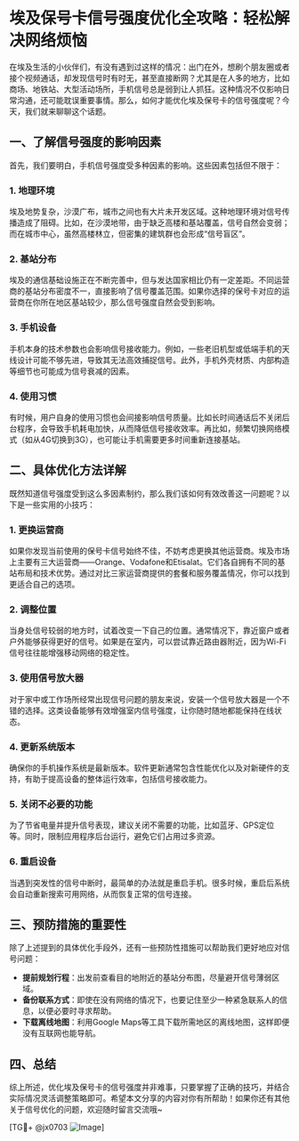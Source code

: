 # 埃及保号卡信号强度优化全攻略：轻松解决网络烦恼

在埃及生活的小伙伴们，有没有遇到过这样的情况：出门在外，想刷个朋友圈或者接个视频通话，却发现信号时有时无，甚至直接断网？尤其是在人多的地方，比如商场、地铁站、大型活动场所，手机信号总是弱到让人抓狂。这种情况不仅影响日常沟通，还可能耽误重要事情。那么，如何才能优化埃及保号卡的信号强度呢？今天，我们就来聊聊这个话题。

## 一、了解信号强度的影响因素

首先，我们要明白，手机信号强度受多种因素的影响。这些因素包括但不限于：

### 1. 地理环境
埃及地势复杂，沙漠广布，城市之间也有大片未开发区域。这种地理环境对信号传播造成了阻碍。比如，在沙漠地带，由于缺乏高楼和基站覆盖，信号自然会变弱；而在城市中心，虽然高楼林立，但密集的建筑群也会形成“信号盲区”。

### 2. 基站分布
埃及的通信基础设施正在不断完善中，但与发达国家相比仍有一定差距。不同运营商的基站分布密度不一，直接影响了信号覆盖范围。如果你选择的保号卡对应的运营商在你所在地区基站较少，那么信号强度自然会受到影响。

### 3. 手机设备
手机本身的技术参数也会影响信号接收能力。例如，一些老旧机型或低端手机的天线设计可能不够先进，导致其无法高效捕捉信号。此外，手机外壳材质、内部构造等细节也可能成为信号衰减的因素。

### 4. 使用习惯
有时候，用户自身的使用习惯也会间接影响信号质量。比如长时间通话后不关闭后台程序，会导致手机耗电加快，从而降低信号接收效率。再比如，频繁切换网络模式（如从4G切换到3G），也可能让手机需要更多时间重新连接基站。

## 二、具体优化方法详解

既然知道信号强度受到这么多因素制约，那么我们该如何有效改善这一问题呢？以下是一些实用的小技巧：

### 1. 更换运营商
如果你发现当前使用的保号卡信号始终不佳，不妨考虑更换其他运营商。埃及市场上主要有三大运营商——Orange、Vodafone和Etisalat。它们各自拥有不同的基站布局和技术优势。通过对比三家运营商提供的套餐和服务覆盖情况，你可以找到更适合自己的选项。

### 2. 调整位置
当身处信号较弱的地方时，试着改变一下自己的位置。通常情况下，靠近窗户或者户外能够获得更好的信号。如果是在室内，可以尝试靠近路由器附近，因为Wi-Fi信号往往能增强移动网络的稳定性。

### 3. 使用信号放大器
对于家中或工作场所经常出现信号问题的朋友来说，安装一个信号放大器是一个不错的选择。这类设备能够有效增强室内信号强度，让你随时随地都能保持在线状态。

### 4. 更新系统版本
确保你的手机操作系统是最新版本。软件更新通常包含性能优化以及对新硬件的支持，有助于提高设备的整体运行效率，包括信号接收能力。

### 5. 关闭不必要的功能
为了节省电量并提升信号表现，建议关闭不需要的功能，比如蓝牙、GPS定位等。同时，限制应用程序后台运行，避免它们占用过多资源。

### 6. 重启设备
当遇到突发性的信号中断时，最简单的办法就是重启手机。很多时候，重启后系统会自动重新搜索可用网络，从而恢复正常的信号连接。

## 三、预防措施的重要性

除了上述提到的具体优化手段外，还有一些预防性措施可以帮助我们更好地应对信号问题：

- **提前规划行程**：出发前查看目的地附近的基站分布图，尽量避开信号薄弱区域。
- **备份联系方式**：即使在没有网络的情况下，也要记住至少一种紧急联系人的信息，以便必要时寻求帮助。
- **下载离线地图**：利用Google Maps等工具下载所需地区的离线地图，这样即便没有互联网也能导航。

## 四、总结

综上所述，优化埃及保号卡的信号强度并非难事，只要掌握了正确的技巧，并结合实际情况灵活调整策略即可。希望本文分享的内容对你有所帮助！如果你还有其他关于信号优化的问题，欢迎随时留言交流哦~

[TG💪+ @jx0703 ![Image](https://github.com/user-attachments/assets/dbca1d08-cadb-493c-b0ec-ad6f7a83f270)]